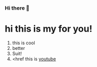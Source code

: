 ### Hi there 👋
<h1> hi this is my for you!</h1>

1. this is cool
2. better
3. Suit!
4. <href
this is [youtube](youtube.com)
<!--
**jbaker14111/jbaker14111** is a ✨ _special_ ✨ repository because its `README.md` (this file) appears on your GitHub profile.

Here are some ideas to get you started:

- 🔭 I’m currently working on ...
- 🌱 I’m currently learning ...
- 👯 I’m looking to collaborate on ...
- 🤔 I’m looking for help with ...
- 💬 Ask me about ...
- 📫 How to reach me: ...
- 😄 Pronouns: ...
- ⚡ Fun fact: ...
-->
